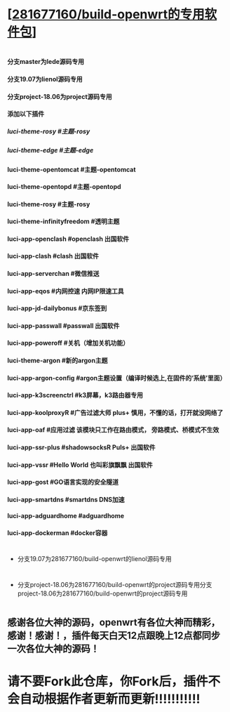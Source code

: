 # [[281677160/build-openwrt的专用软件包](https://github.com/281677160/build-openwrt.git)]

#
#### 分支master为lede源码专用
#### 分支19.07为lienol源码专用
#### 分支project-18.06为project源码专用

#### 添加以下插件
##### luci-theme-rosy    #主题-rosy
##### luci-theme-edge    #主题-edge
#### luci-theme-opentomcat   #主题-opentomcat
#### luci-theme-opentopd   #主题-opentopd<br>
#### luci-theme-rosy   #主题-rosy<br>
#### luci-theme-infinityfreedom    #透明主题<br>
#### luci-app-openclash    #openclash 出国软件<br>
#### luci-app-clash    #clash 出国软件<br>
#### luci-app-serverchan    #微信推送<br>
#### luci-app-eqos    #内网控速 内网IP限速工具<br>
#### luci-app-jd-dailybonus    #京东签到<br>
#### luci-app-passwall    #passwall 出国软件<br>
#### luci-app-poweroff    #关机（增加关机功能）<br>
#### luci-theme-argon    #新的argon主题<br>
#### luci-app-argon-config    #argon主题设置（编译时候选上,在固件的‘系统’里面）<br>
#### luci-app-k3screenctrl   #k3屏幕，k3路由器专用<br>
#### luci-app-koolproxyR   #广告过滤大师 plus+  慎用，不懂的话，打开就没网络了<br>
#### luci-app-oaf   #应用过滤 该模块只工作在路由模式， 旁路模式、桥模式不生效<br>
#### luci-app-ssr-plus   #shadowsocksR Puls+  出国软件<br>
#### luci-app-vssr   #Hello World 也叫彩旗飘飘  出国软件<br>
#### luci-app-gost   #GO语言实现的安全隧道<br>
#### luci-app-smartdns   #smartdns DNS加速<br>
#### luci-app-adguardhome   #adguardhome<br>
#### luci-app-dockerman   #docker容器<br>
#
- 分支19.07为281677160/build-openwrt的lienol源码专用

#
- 分支project-18.06为281677160/build-openwrt的project源码专用分支project-18.06为281677160/build-openwrt的project源码专用

#
#
## 感谢各位大神的源码，openwrt有各位大神而精彩，感谢！感谢！，插件每天白天12点跟晚上12点都同步一次各位大神的源码！

#

# 请不要Fork此仓库，你Fork后，插件不会自动根据作者更新而更新!!!!!!!!!!!

